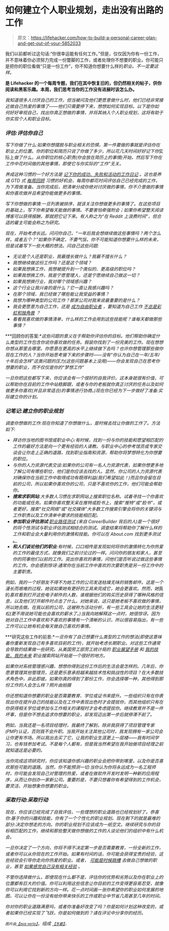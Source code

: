 # 如何建立个人职业规划，走出没有出路的工作

> 原文：<https://lifehacker.com/how-to-build-a-personal-career-plan-and-get-out-of-your-5852033>

我们以前都听过这句话:“你很幸运能有任何工作。”但是，仅仅因为你有一份工作，并不意味着你必须努力完成一份蹩脚的工作，或者处理你不想要的职业。你可能只是把你的职位看做“只是一份工作”，你不知道你想要什么样的*职业。不一定要这样。*



[](http://lifehacker.com/tag/blast-from-the-past)**是 Lifehacker 的一个每周专题，我们在其中恢复旧的，但仍然相关的帖子，供你阅读和黑客乐趣。本周，我们思考当你的工作没有进展时该怎么办。** 

*我知道很多人讨厌自己的工作，但当被问及他们更愿意做什么时，他们已经非常接近做自己热爱的事情了——他们只需要停下来，想想如何实现目标。以下是你如何好好审视自己，找出你真正想做的事情，并将其纳入个人职业规划，这将有助于你实现个人和职业目标。*

### *评估:评估你自己*

*写下你做了什么:如果你想摆脱与职业相关的恐惧，第一件要做的事就是评估你在职业上的位置。你的职位和简历只说了你做了多少，所以花几天时间好好记下你*实际上*做了什么。从你职位的核心职责(你会放在简历上的事情)开始，然后写下你在工作中花时间做的其他事情，即使它与你实际的“工作”无关。*

*养成这种习惯的一个好方法是 [记下你的成功、失败和活动的工作日记](https://lifehacker.com/keep-a-work-diary-to-minimize-mistakes-and-document-suc-5816473) 。这也是养成 GTD 式 [每周回顾](https://lifehacker.com/re-establish-the-weekly-review-habit-5298573) 习惯的好机会，每周你都花时间评估自己已经完成的工作，为下周做准备。当你完成后，把清单分成你绝对讨厌做的事情，你不介意做的事情和你喜欢做并且希望你能做更多的事情。*

*写下你想做的事情:一旦列表被排序，就该关注你想做更多的事情了。在这些项目的基础上，写下你希望每天能做的事情。不要害怕牵强附会；如果你希望整天阅读博客可以获得报酬，那就把它记下来。有人称之为“在 Reddit 上浪费时间”，但合适的雇主可能会称之为研究。*

*现在，开始考虑长远。问问你自己，“一年后我会想继续做这些事情吗？两个怎么样，或者五个？”如果你不确定，不要气馁。你不可能知道你想要什么样的未来，但是试着写下一些大概的想法。问自己这些问题:*

*   *无论是个人还是职业，我最擅长做什么？我最不擅长什么？*
*   *我想继续做这份工作吗？还是这个领域？*
*   *如果我想换工作，我想被提升到一个类似的、更高级的职位吗？*
*   *如果我想换工作，我是宁愿管理人，还是宁愿继续自己做这一切？*
*   *如果我想换行业，我对哪个领域感兴趣？*
*   *这个行业让我兴奋的是什么？它一直让我感兴趣吗？*
*   *在那个领域，我已经做了哪些能让我受益的事情？*
*   *我想为哪种类型的公司工作？那家公司对我来说最重要的是什么？*
*   *我会更愿意为自己工作，还是 [成为自由职业者](http://lifehacker.com/how-to-start-freelancing-without-quitting-your-job-30934138) ，要知道为自己工作 [不总是彩虹和独角兽](http://lifehacker.com/why-you-should-think-twice-about-freelancing-5458598) ？*
*   *看看我喜欢做的事情清单，什么样的工作会用到这些技能呢？谁每天都做那些事情？*

***回顾你的答案:**这些问题的意义在于帮助你评估你的目标。他们帮助你确定什么类型的工作包含你说你喜欢做的任务。假装你找到了一份完美的工作。现在想想你想从那里去哪里。你愿意在更高的水平上继续做下去吗？也许你想管理那些做你现在工作的人？当你开始思考接下来的步骤时——没有“你认为自己在一年/五年/十年后会怎样”这类问题的压力(这些问题基本上没用)——你会发现自己在思考你想要的职业，而不仅仅是你的“梦想工作”*

*一旦你把这些都写下来，你应该会有一个很好的自我评价。这本身就很有价值，可以帮助你在目前的工作中站稳脚跟，或者与你的老板就你真正讨厌的任务以及如何做更多你喜欢(并且非常适合)的事情进行协商。)现在你已经为下一步做好了准备:实际建立你的计划。*

### *记笔记:建立你的职业规划*

*调查你想做的工作:现在你知道了你想做什么，是时候去找让你做的工作了。方法如下:*

*   *拜访你当地的图书馆或职业中心:有时候，找到一份与你的技能和愿望相匹配的工作的最好方法是向一个更有经验的人请教。与职业中心的参考馆员或专家交谈会让你走上正确的道路，找到职业指南和资源，帮助你将梦想转化为你想要的职位。*
*   *与你的人力资源代表交谈:如果你的公司有一名人力资源代表，如果你想更多地了解公司有哪些职位，他们是你应该去找的人。显然，你公司的人力资源代表对确保你在当前工作中取得成功有既得利益(我们希望如此！)而且你会留在目前的公司，所以如果你喜欢你的公司，只是不喜欢你的工作，他们可能会帮助你。*
*   ***搜索求职网站**:大多数人习惯在求职网站上搜索职位名称。试着寻找一个你喜欢的功能或任务。如果你喜欢整天呆在推特或脸书上，搜索“推特”或“脸书”，或者更好，搜索“社交网络”或“社交媒体”大多数工作搜索引擎会将你的关键词与工作职责以及工作清单中要求的技能相匹配。*
*   ***参加职业评估测试**:[职业路径测试](http://www.careerpath.com/) (来自 CareerBuilder 背后的人)是一个很好的将个性测试与职业评估测试相结合的测试。调查结果将帮助你了解什么样的工作和职业会大量利用你的激情和技能。你可以在 About.com 找到更多测试 [。](http://jobsearch.about.com/od/careertests/Career_Tests.htm)*
*   ***和人们谈论他们的职业**:有时候，口口相传是发现如何将你的激情转化为你热爱的工作的最佳方式，就像我们之前讨论过的一样。问问你的朋友和家人，甚至你的同事他们以前的工作。突出你喜欢的事情，问他们是否听说过做这些事情的工作。你会感到惊讶:通常你在当前工作中喜欢的次要职责是另一份工作中的主要职责。*

*例如，我的一个好朋友不得不为她工作的公司发送枯燥无味的销售邮件。这是一个漫长而艰难的过程，她说如果她有更好的工具来完成它，她会更喜欢。然而，她*真的*喜欢看到打开这些电子邮件的人数，谁根据他们的购买历史获得了哪种风格的信息，以及他们打开邮件时点击了什么。对她来说，这只是她老板不喜欢做的事情，所以她去做。在我以前的公司，这被称为活动分析，有一些工具会让她的生活更轻松(更不用说她可能也会喜欢的薪水了。)当我向她解释这一点时，她很惊讶。因为她对自己工作中喜欢和不喜欢的事情有一个清晰的认识，所以很容易指出，有一些工作可以让她有机会每天做自己喜欢的事情。*

***研究这些工作的前景:**一旦你有了自己想要什么类型的工作的想法(即使这意味着你重新发现自己有多喜欢目前的工作)，就开始考虑长期职业。对这些工作通常会导致的结果做一些研究。从美国劳工部劳工统计局的 [职业展望手册](http://www.bls.gov/oco/) 和 [我的技能，我的未来](http://www.myskillsmyfuture.org/) 职业搜索网站开始是一个很好的地方。*

*如果你对系统管理感兴趣，想想你得到这份工作后的生活会是怎样的。几年后，你愿意管理其他管理员，还是更乐意承担越来越技术性和挑战性的项目？在大多数技术角色中，非此即彼。如果你真的得到了那份工作，你会选择哪一种，其他得到那份工作的人会怎么样？*照片由*拍摄*

*你还想知道你想要的职业是否需要教育、学位或证书来提升。一些组织只有在你表现出你在提升自己的技能以及在工作中表现出色时才会提拔你，而其他组织只有在你获得相关学位或参加与工作相关的课程时才会考虑提拔你。继续教育并不是一件坏事，但是你不想去追求你想要的职业，却发现迈出第一步后就停滞不前了。*

*例如，当我还是一名项目经理时，我最终了解到，除非我获得了项目管理专家(PMP)认证，否则我不会升职。当我开始关注其他公司时，我发现拥有一家公司会让你更有市场。所以我出去买了它，让我的职业生涯更上一层楼——我有时间学习，也有钱参加考试。不是每个人都有，但是我当然希望在我开始做项目经理之前就知道这是必要的。*

*当你完成这项研究时，你应该知道你感兴趣的职业会把你带到哪里，以及你是否喜欢那些可能的道路。当然，你不能预测一切:当你认为你将永远成为一名工程师时，你可能会发现自己对管理的热爱，或者在做软件开发时发明一种新的应用程序，从而让你创办一家新公司。重要的是，不要只想着你有希望得到的工作机会，要灵活，开始想象你想要的职业。*

### *采取行动:采取行动*

*现在，你应该已经完成了自我评估，一些理想的职业道路也已经规划好了。恭喜你:基于你的兴趣和技能，你有了一个个性化的职业规划。现在剩下的就是最难的部分:决定你想走的方向。你的职业规划不应该成为一纸空文。继续研究与你的目标相匹配的工作，继续和那些整天做你想做的工作的人谈论他们的组织中有什么机会。*

*一旦你决定了一个方向，你将不得不决定第一步是否需要教育，一份全新的工作，或者你可以从你现在的工作开始。如果有时间的话，你可能会获得宝贵的经验，这些经验会引导你走向你热爱的职业。或者， [可能是时候跳槽](https://lifehacker.com/how-to-know-when-to-quit-your-job-5775236) 去做自己想做的职业，甚至 [如果感觉自己没有相关经验](http://lifehacker.com/how-do-i-get-a-job-when-i-have-no-relevant-experience-5720706) 。*

*不管你选择做什么，即使现在什么都不是，评估你的优势和劣势以及你在职业上的位置都有巨大的价值。你可以利用这些信息让你目前的工作变得更容易忍受，就像你可以利用它找到新的方向一样。花一点时间画一张你希望你的职业如何发展的地图，可以让你在一份没有给你带来快乐的工作或职业中节省几周甚至几年的时间。*

*你对你的职业道路满意吗，或者你准备好改变了吗？你是如何计划这种改变的，或者如果你已经实现了飞跃，你是如何做到的？请在评论中分享你的经历。*

*<small>*图片由*</small>[<small>*【ava verio】*</small>](http://www.flickr.com/photos/avaverino/4645077417/)*，*组成 [<small>*【东都】*</small>](http://www.flickr.com/photos/eastcapital/5166840784/)<small>*，*</small>*